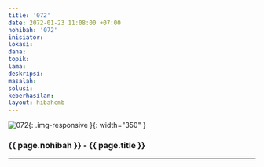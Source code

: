 ```yaml
---
title: '072'
date: 2072-01-23 11:08:00 +07:00
nohibah: '072'
inisiator:
lokasi:
dana:
topik:
lama:
deskripsi:
masalah:
solusi:
keberhasilan:
layout: hibahcmb
---
```


![072](/static/img/hibahcmb/072.png){: .img-responsive }{: width="350" }

### {{ page.nohibah }} - {{ page.title }}

---
